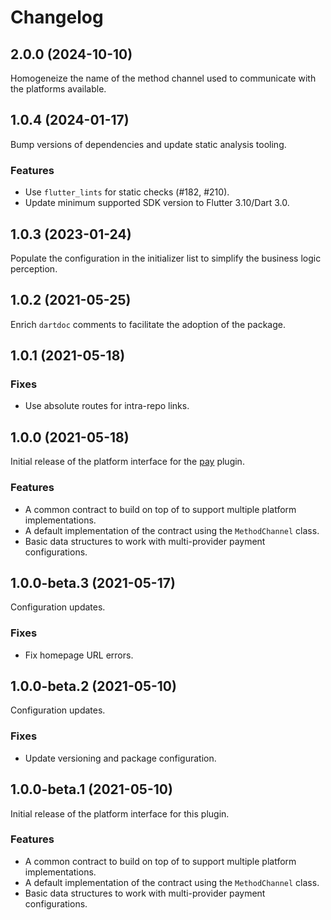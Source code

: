 # Changelog

## 2.0.0 (2024-10-10)
Homogeneize the name of the method channel used to communicate with the platforms available.

## 1.0.4 (2024-01-17)
Bump versions of dependencies and update static analysis tooling.

### Features

* Use `flutter_lints` for static checks (#182, #210).
* Update minimum supported SDK version to Flutter 3.10/Dart 3.0.

## 1.0.3 (2023-01-24)
Populate the configuration in the initializer list to simplify the business logic perception.

## 1.0.2 (2021-05-25)
Enrich `dartdoc` comments to facilitate the adoption of the package.

## 1.0.1 (2021-05-18)

### Fixes

* Use absolute routes for intra-repo links.

## 1.0.0 (2021-05-18)
Initial release of the platform interface for the [pay](https://pub.dev/packages/pay) plugin.

### Features

* A common contract to build on top of to support multiple platform implementations.
* A default implementation of the contract using the `MethodChannel` class.
* Basic data structures to work with multi-provider payment configurations.

## 1.0.0-beta.3 (2021-05-17)
Configuration updates.

### Fixes

* Fix homepage URL errors.

## 1.0.0-beta.2 (2021-05-10)
Configuration updates.

### Fixes

* Update versioning and package configuration.

## 1.0.0-beta.1 (2021-05-10)
Initial release of the platform interface for this plugin.

### Features

* A common contract to build on top of to support multiple platform implementations.
* A default implementation of the contract using the `MethodChannel` class.
* Basic data structures to work with multi-provider payment configurations.
